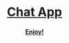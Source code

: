 <h1 align="center"><a href="https://objectorienteddev07.github.io/ChatApp-Client/">Chat App</h1>
<h4 align="center">Enjoy!</h4>
